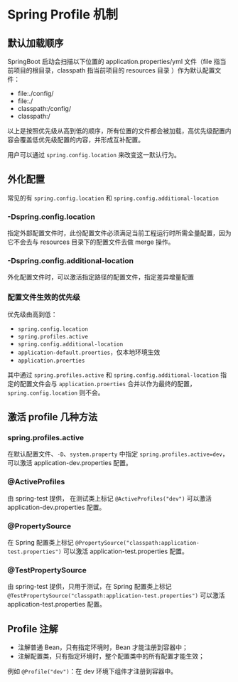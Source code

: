 # Spring Profile 机制

## 默认加载顺序
SpringBoot 启动会扫描以下位置的 application.properties/yml 文件（file 指当前项目的根目录，classpath 指当前项目的 resources 目录
）作为默认配置文件：
- file:./config/
- file:./
- classpath:/config/
- classpath:/

以上是按照优先级从高到低的顺序，所有位置的文件都会被加载，高优先级配置内容会覆盖低优先级配置的内容，并形成互补配置。

用户可以通过 `spring.config.location` 来改变这一默认行为。

## 外化配置 

常见的有 `spring.config.location` 和 `spring.config.additional-location`

### -Dspring.config.location

指定外部配置文件时，此份配置文件必须满足当前工程运行时所需全量配置，因为它不会去与 resources 目录下的配置文件去做 merge 操作。

### -Dspring.config.additional-location
外化配置文件时，可以激活指定路径的配置文件，指定差异增量配置

### 配置文件生效的优先级

优先级由高到低：
- `spring.config.location` 
- `spring.profiles.active`
- `spring.config.additional-location`
- `application-default.proerties`，仅本地环境生效 
- `application.proerties`

其中通过 `spring.profiles.active` 和 `spring.config.additional-location` 指定的配置文件会与 `application.proerties` 合并以作为最终的配置，`spring.config.location` 则不会。

## 激活 profile 几种方法

### spring.profiles.active
在默认配置文件、`-D`、`system.property` 中指定 `spring.profiles.active=dev`，可以激活 application-dev.properties 配置。

### @ActiveProfiles
由 spring-test 提供，
在测试类上标记 `@ActiveProfiles("dev")` 可以激活 application-dev.properties 配置。

### @PropertySource
在 Spring 配置类上标记 `@PropertySource("classpath:application-test.properties")` 可以激活 application-test.properties 配置。

### @TestPropertySource
由 spring-test 提供，只用于测试，在 Spring 配置类上标记 `@TestPropertySource("classpath:application-test.properties")` 可以激活 application-test.properties 配置。

## Profile 注解

- 注解普通 Bean，只有指定环境时，Bean 才能注册到容器中；
- 注解配置类，只有指定环境时，整个配置类中的所有配置才能生效；

例如 `@Profile("dev")`：在 dev 环境下组件才注册到容器中。

